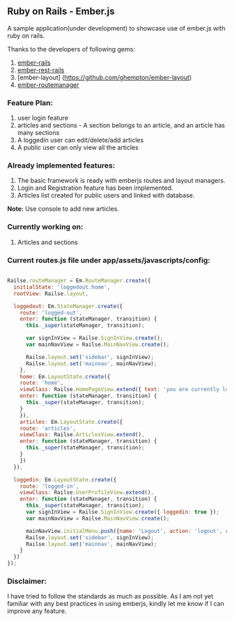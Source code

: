 ## Ruby on Rails - Ember.js

A sample application(under development) to showcase use of ember.js with ruby on rails.

Thanks to the developers of following gems:

1. [ember-rails](https://github.com/emberjs/ember-rails)
2. [ember-rest-rails](https://github.com/mmacedo/ember-rest-rails)
3. [ember-layout] (https://github.com/ghempton/ember-layout)
4. [ember-routemanager](https://github.com/ghempton/ember-routemanager)

### Feature Plan:

1. user login feature
2. articles and sections - A section belongs to an article, and an article has many sections
3. A loggedin user can edit/delete/add articles
4. A public user can only view all the articles

### Already implemented features:

1. The basic framework is ready with emberjs routes and layout managers.
2. Login and Registration feature has been implemented.
3. Articles list created for public users and linked with database.

**Note:** Use console to add new articles.

### Currently working on:

1. Articles and sections

### Current routes.js file under app/assets/javascripts/config:

```js

Railse.routeManager = Em.RouteManager.create({
  initialState: 'loggedout.home',
  rootView: Railse.layout,

  loggedout: Em.StateManager.create({
    route: 'logged-out',
    enter: function (stateManager, transition) {
      this._super(stateManager, transition);

      var signInView = Railse.SignInView.create();
      var mainNavView = Railse.MainNavView.create();

      Railse.layout.set('sidebar', signInView);
      Railse.layout.set('mainnav', mainNavView);
    },
    home: Em.LayoutState.create({
    route: 'home',
    viewClass: Railse.HomePageView.extend({ text: 'you are currently loggedout.' }),
    enter: function (stateManager, transition) {
      this._super(stateManager, transition);
    }
    }),
    articles: Em.LayoutState.create({
    route: 'articles',
    viewClass: Railse.ArticlesView.extend(),
    enter: function (stateManager, transition) {
      this._super(stateManager, transition);
    }
    })
  }),

  loggedin: Em.LayoutState.create({
    route: 'logged-in',
    viewClass: Railse.UserProfileView.extend(),
    enter: function (stateManager, transition) {
      this._super(stateManager, transition);
      var signInView = Railse.SignInView.create({ loggedin: true });
      var mainNavView = Railse.MainNavView.create();

      mainNavView.initialMenu.push({name: 'Logout', action: 'logout', controllername: 'Railse.usersController'});
      Railse.layout.set('sidebar', signInView);
      Railse.layout.set('mainnav', mainNavView);
    }
  })
});

```

### Disclaimer:

I have tried to follow the standards as much as possible. As I am not yet familiar with any best practices in using emberjs, kindly let me know if I can improve any feature.

